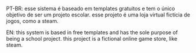 PT-BR:
esse sistema é baseado em templates gratuitos e tem o único objetivo de ser um projeto escolar. 
esse projeto é uma loja virtual fictícia de jogos, como a steam.

EN:
this system is based in free templates and has the sole purpose of being a school project.
this project is a fictional online game store, like steam.